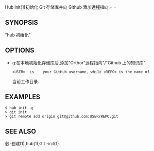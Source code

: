 Hub init(1)初始化 Git 存储库并向 Github 添加远程指向.= =

## SYNOPSIS

"hub 初始化"

## OPTIONS

- g:在本地初始化存储库后,添加"Orthor"远程指向"<USER>/<REPO>"Github 上的知识库".

  ```
  <USER>  is	your GitHub username, while <REPO> is the name of
  ```

  当前工作目录.

## EXAMPLES

```
$ hub init ‐g
> git init
> git remote add origin git@github.com:USER/REPO.git
```

## SEE ALSO

毂-创建(1),hub(1),Git -init(1)
